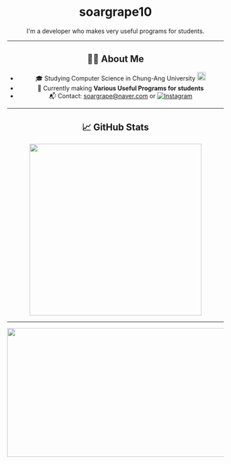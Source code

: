 <div align="center">

# soargrape10

I'm a developer who makes very useful programs for students.

---

## 🧑‍💻 About Me
- 🎓 Studying Computer Science in Chung-Ang University <img src="https://upload.wikimedia.org/wikipedia/ko/thumb/4/4e/Chung-Ang_University_Logo.png/320px-Chung-Ang_University_Logo.png" width="20px" height="20px" />
- 🌱 Currently making **Various Useful Programs for students**
- 📬 Contact: soargrape@naver.com or [![Instagram](https://img.shields.io/badge/Instagram-E4405F?style=flat&logo=Instagram&logoColor=white)](https://instagram.com/bellluugaa)

---

## 📈 GitHub Stats

<img src="https://github-readme-stats.vercel.app/api?username=soargrape10&show_icons=true&theme=default" width="400px" />

---

<a href="https://www.gitanimals.org/en_US?utm_medium=image&utm_source=soargrape10&utm_content=farm">
<img
  src="https://render.gitanimals.org/farms/soargrape10"
  width="600"
  height="300"
/>
</a>

</div>
